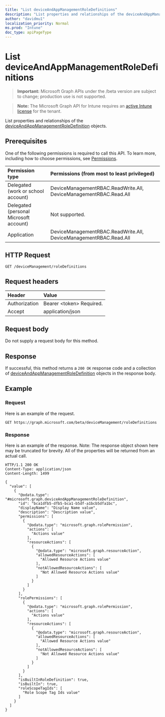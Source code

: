 ```yaml
---
title: "List deviceAndAppManagementRoleDefinitions"
description: "List properties and relationships of the deviceAndAppManagementRoleDefinition objects."
author: "davidmu1"
localization_priority: Normal
ms.prod: "Intune"
doc_type: apiPageType
---
```


# List deviceAndAppManagementRoleDefinitions

> **Important:** Microsoft Graph APIs under the /beta version are subject to change; production use is not supported.

> **Note:** The Microsoft Graph API for Intune requires an [active Intune license](https://go.microsoft.com/fwlink/?linkid=839381) for the tenant.

List properties and relationships of the [deviceAndAppManagementRoleDefinition](../resources/intune-rbac-deviceandappmanagementroledefinition.md) objects.

## Prerequisites
One of the following permissions is required to call this API. To learn more, including how to choose permissions, see [Permissions](/graph/permissions-reference).

|Permission type|Permissions (from most to least privileged)|
|:---|:---|
|Delegated (work or school account)|DeviceManagementRBAC.ReadWrite.All, DeviceManagementRBAC.Read.All|
|Delegated (personal Microsoft account)|Not supported.|
|Application|DeviceManagementRBAC.ReadWrite.All, DeviceManagementRBAC.Read.All|

## HTTP Request
<!-- {
  "blockType": "ignored"
}
-->
``` http
GET /deviceManagement/roleDefinitions
```

## Request headers
|Header|Value|
|:---|:---|
|Authorization|Bearer &lt;token&gt; Required.|
|Accept|application/json|

## Request body
Do not supply a request body for this method.

## Response
If successful, this method returns a `200 OK` response code and a collection of [deviceAndAppManagementRoleDefinition](../resources/intune-rbac-deviceandappmanagementroledefinition.md) objects in the response body.

## Example

### Request
Here is an example of the request.
``` http
GET https://graph.microsoft.com/beta/deviceManagement/roleDefinitions
```

### Response
Here is an example of the response. Note: The response object shown here may be truncated for brevity. All of the properties will be returned from an actual call.
``` http
HTTP/1.1 200 OK
Content-Type: application/json
Content-Length: 1499

{
  "value": [
    {
      "@odata.type": "#microsoft.graph.deviceAndAppManagementRoleDefinition",
      "id": "bca1dfb5-dfb5-bca1-b5df-a1bcb5dfa1bc",
      "displayName": "Display Name value",
      "description": "Description value",
      "permissions": [
        {
          "@odata.type": "microsoft.graph.rolePermission",
          "actions": [
            "Actions value"
          ],
          "resourceActions": [
            {
              "@odata.type": "microsoft.graph.resourceAction",
              "allowedResourceActions": [
                "Allowed Resource Actions value"
              ],
              "notAllowedResourceActions": [
                "Not Allowed Resource Actions value"
              ]
            }
          ]
        }
      ],
      "rolePermissions": [
        {
          "@odata.type": "microsoft.graph.rolePermission",
          "actions": [
            "Actions value"
          ],
          "resourceActions": [
            {
              "@odata.type": "microsoft.graph.resourceAction",
              "allowedResourceActions": [
                "Allowed Resource Actions value"
              ],
              "notAllowedResourceActions": [
                "Not Allowed Resource Actions value"
              ]
            }
          ]
        }
      ],
      "isBuiltInRoleDefinition": true,
      "isBuiltIn": true,
      "roleScopeTagIds": [
        "Role Scope Tag Ids value"
      ]
    }
  ]
}
```




